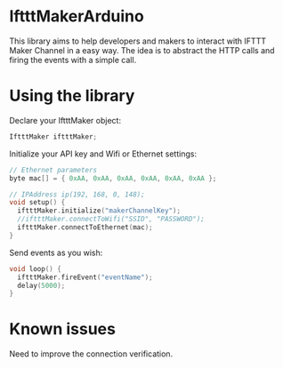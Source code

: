 # IftttMakerArduino

This library aims to help developers and makers to interact with IFTTT Maker Channel in a easy way. The idea is to abstract the HTTP calls and firing the events with a simple call.

# Using the library

Declare your IftttMaker object:
```cpp
IftttMaker iftttMaker;
```
Initialize your API key and Wifi or Ethernet settings:
```cpp
// Ethernet parameters
byte mac[] = { 0xAA, 0xAA, 0xAA, 0xAA, 0xAA, 0xAA };

// IPAddress ip(192, 168, 0, 148);
void setup() {
  iftttMaker.initialize("makerChannelKey");
  //iftttMaker.connectToWifi("SSID", "PASSWORD");
  iftttMaker.connectToEthernet(mac);
}
```

Send events as you wish:
```cpp
void loop() {
  iftttMaker.fireEvent("eventName");
  delay(5000);
}
```


# Known issues

Need to improve the connection verification.